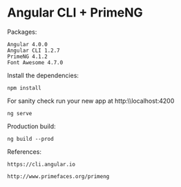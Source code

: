 # Angular CLI + PrimeNG

Packages:
```
Angular 4.0.0
Angular CLI 1.2.7
PrimeNG 4.1.2
Font Awesome 4.7.0
```

Install the dependencies:
```
npm install
```

For sanity check run your new app at http:\\\\localhost:4200
```
ng serve
```

Production build:
```
ng build --prod
```

References:
```
https://cli.angular.io

http://www.primefaces.org/primeng
```
